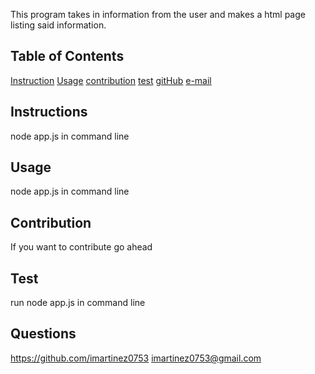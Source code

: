 This program takes in information from the user and makes a html page listing said information.

## Table of Contents

[Instruction](#instructions)
[Usage](#usage)
[contribution](#contribution)
[test](#test)
[gitHub](#questions)
[e-mail](#questions)

## Instructions

node app.js in command line

## Usage

node app.js in command line

## Contribution

If you want to contribute go ahead

## Test

run node app.js in command line

## Questions

https://github.com/imartinez0753
imartinez0753@gmail.com
